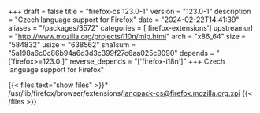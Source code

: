 +++
draft = false
title = "firefox-cs 123.0-1"
version = "123.0-1"
description = "Czech language support for Firefox"
date = "2024-02-22T14:41:39"
aliases = "/packages/3572"
categories = ['firefox-extensions']
upstreamurl = "http://www.mozilla.org/projects/l10n/mlp.html"
arch = "x86_64"
size = "584832"
usize = "638562"
sha1sum = "5a198a6c0c86b94a6d3d3c399f27c6aa025c9090"
depends = "['firefox>=123.0']"
reverse_depends = "['firefox-i18n']"
+++
Czech language support for Firefox"

{{< files text="show files" >}}* /usr/lib/firefox/browser/extensions/langpack-cs@firefox.mozilla.org.xpi
{{< /files >}}